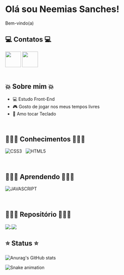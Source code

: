 # Olá sou Neemias Sanches!

Bem-vindo(a)

## 💻 Contatos 💻
<div>
<a href="https://www.linkedin.com/in/neemias-sanches-ba4002273/" target="_blank"><img src="https://cdn.jsdelivr.net/gh/devicons/devicon/icons/linkedin/linkedin-original.svg" widht= 50px; height= 50px></a>
<a href="https://twitter.com/NeemiasTKat" target="_blank"><img src="https://cdn.jsdelivr.net/gh/devicons/devicon/icons/twitter/twitter-original.svg" widht= 50px; height= 50px></a>
</div>
          
          
<br>

## 💥 Sobre mim 💥

- 💻 Estudo Front-End
- 🎮 Gosto de jogar nos meus tempos livres
- 🎹 Amo tocar Teclado

<br>

## 👩🏻‍💻 Conhecimentos 👩🏻‍💻
![CSS3](https://img.shields.io/badge/CSS3-1572B6?style=for-the-badge&logo=css3&logoColor=white) &nbsp;
![HTML5](https://img.shields.io/badge/HTML5-E34F26?style=for-the-badge&logo=html5&logoColor=white) &nbsp;

<br>

## 👩🏻‍💻 Aprendendo 👩🏻‍💻
![JAVASCRIPT](https://img.shields.io/badge/JavaScript-323330?style=for-the-badge&logo=javascript&logoColor=F7DF1E) &nbsp;

<br>

## 👩🏻‍💻 Repositório 👩🏻‍💻
<a href="https://github.com/NeemiasTKat/listagem-pokemon">
  <img align="center" src="https://github-readme-stats.vercel.app/api/pin/?username=NeemiasTKat&repo=listagem-pokemon" />
</a>
<a href="https://github.com/NeemiasTKat/NeemiasTKat">
  <img align="center" src="https://github-readme-stats.vercel.app/api/pin/?username=NeemiasTKat&repo=NeemiasTKat" />
</a>

## ⭐ Status ⭐
![Anurag's GitHub stats](https://github-readme-stats.vercel.app/api?username=NeemiasTKat&show_icons=true&theme=radical)
</a> &nbsp; 

![Snake animation](https://github.com/NeemiasTKat/NeemiasTKat/blob/output/github-contribution-grid-snake.svg)
